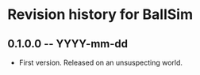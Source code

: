 # Revision history for BallSim

## 0.1.0.0 -- YYYY-mm-dd

* First version. Released on an unsuspecting world.
